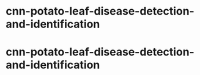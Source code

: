 # cnn-potato-leaf-disease-detection-and-identification
# cnn-potato-leaf-disease-detection-and-identification
